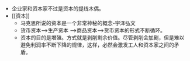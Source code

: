 - 企业家和资本家不过是资本的提线木偶。
- [[资本]]
    - 马克思所说的资本是一个非常神秘的概念-宇泽弘文
    - 货币资本-->生产资本 -->商品资本-->货币资本的形式不断循环。
    - 资本的目的是增殖。方式就是剥削剩余价值。尽管剥削会加剧，但是难以避免利润率不断下降的规律，这样，必然会激发工人和资本家之间的矛盾。
